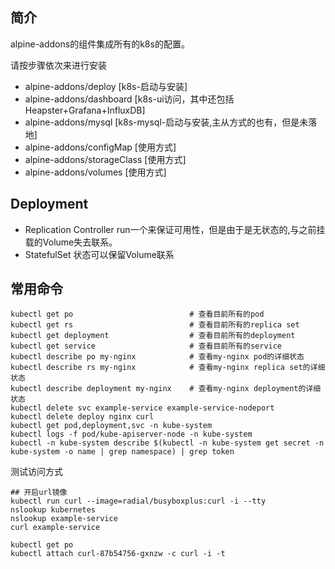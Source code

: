 ## 简介
alpine-addons的组件集成所有的k8s的配置。

请按步骤依次来进行安装

- alpine-addons/deploy [k8s-启动与安装]
- alpine-addons/dashboard [k8s-ui访问，其中还包括Heapster+Grafana+InfluxDB]
- alpine-addons/mysql [k8s-mysql-启动与安装,主从方式的也有，但是未落地]
- alpine-addons/configMap [使用方式]
- alpine-addons/storageClass [使用方式]
- alpine-addons/volumes [使用方式]

## Deployment
- Replication Controller run一个来保证可用性，但是由于是无状态的,与之前挂载的Volume失去联系。
- StatefulSet 状态可以保留Volume联系

## 常用命令
```shell
kubectl get po                          # 查看目前所有的pod
kubectl get rs                          # 查看目前所有的replica set
kubectl get deployment                  # 查看目前所有的deployment
kubectl get service                     # 查看目前所有的service
kubectl describe po my-nginx            # 查看my-nginx pod的详细状态
kubectl describe rs my-nginx            # 查看my-nginx replica set的详细状态
kubectl describe deployment my-nginx    # 查看my-nginx deployment的详细状态
kubectl delete svc example-service example-service-nodeport
kubectl delete deploy nginx curl 
kubectl get pod,deployment,svc -n kube-system
kubectl logs -f pod/kube-apiserver-node -n kube-system
kubectl -n kube-system describe $(kubectl -n kube-system get secret -n kube-system -o name | grep namespace) | grep token
```

测试访问方式
```shell
## 开启url镜像
kubectl run curl --image=radial/busyboxplus:curl -i --tty
nslookup kubernetes
nslookup example-service
curl example-service

kubectl get po
kubectl attach curl-87b54756-gxnzw -c curl -i -t
```
